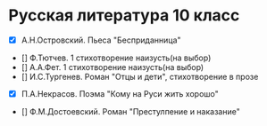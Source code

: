 # Русская литература 10 класс
- [x] А.Н.Островский. Пьеса "Бесприданница"
- [] Ф.Тютчев. 1 стихотворение наизусть(на выбор)
- [] А.А.Фет. 1 стихотворение наизусть(на выбор)
- [] И.С.Тургенев. Роман "Отцы и дети", стихотворение в прозе
- [x] П.А.Некрасов. Поэма "Кому на Руси жить хорошо"
- [] Ф.М.Достоевский. Роман "Престулпение и наказание"
